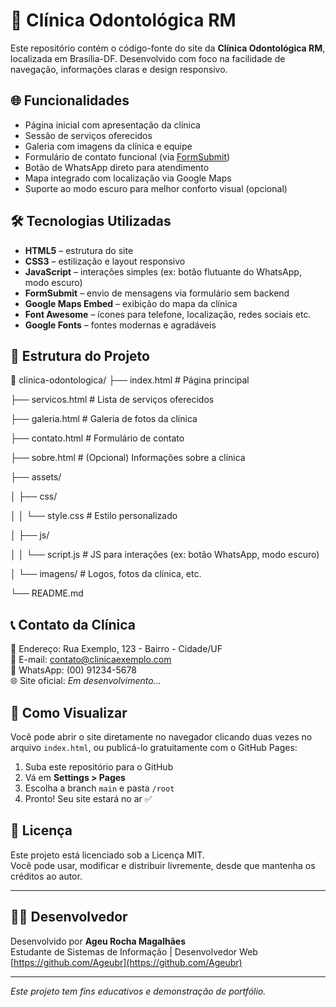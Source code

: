 # 🦷 Clínica Odontológica RM

Este repositório contém o código-fonte do site da **Clínica Odontológica RM**, localizada em Brasília-DF. Desenvolvido com foco na facilidade de navegação, informações claras e design responsivo.

## 🌐 Funcionalidades

- Página inicial com apresentação da clínica  
- Sessão de serviços oferecidos  
- Galeria com imagens da clínica e equipe  
- Formulário de contato funcional (via [FormSubmit](https://formsubmit.co/))  
- Botão de WhatsApp direto para atendimento  
- Mapa integrado com localização via Google Maps  
- Suporte ao modo escuro para melhor conforto visual (opcional)  

## 🛠 Tecnologias Utilizadas

- **HTML5** – estrutura do site  
- **CSS3** – estilização e layout responsivo  
- **JavaScript** – interações simples (ex: botão flutuante do WhatsApp, modo escuro)  
- **FormSubmit** – envio de mensagens via formulário sem backend  
- **Google Maps Embed** – exibição do mapa da clínica  
- **Font Awesome** – ícones para telefone, localização, redes sociais etc.  
- **Google Fonts** – fontes modernas e agradáveis  

## 📁 Estrutura do Projeto

📁 clinica-odontologica/
├── index.html # Página principal

├── servicos.html # Lista de serviços oferecidos

├── galeria.html # Galeria de fotos da clínica

├── contato.html # Formulário de contato

├── sobre.html # (Opcional) Informações sobre a clínica

├── assets/

│ ├── css/

│ │ └── style.css # Estilo personalizado

│ ├── js/

│ │ └── script.js # JS para interações (ex: botão WhatsApp, modo escuro)

│ └── imagens/ # Logos, fotos da clínica, etc.

└── README.md


## 📞 Contato da Clínica

📍 Endereço: Rua Exemplo, 123 - Bairro - Cidade/UF  
📧 E-mail: contato@clinicaexemplo.com  
📱 WhatsApp: (00) 91234-5678  
🌐 Site oficial: *Em desenvolvimento...*

## 🚀 Como Visualizar

Você pode abrir o site diretamente no navegador clicando duas vezes no arquivo `index.html`, ou publicá-lo gratuitamente com o GitHub Pages:

1. Suba este repositório para o GitHub  
2. Vá em **Settings > Pages**  
3. Escolha a branch `main` e pasta `/root`  
4. Pronto! Seu site estará no ar ✅  

## 📝 Licença

Este projeto está licenciado sob a Licença MIT.  
Você pode usar, modificar e distribuir livremente, desde que mantenha os créditos ao autor.

---

## 🧑‍💻 Desenvolvedor

Desenvolvido por **Ageu Rocha Magalhães**  
Estudante de Sistemas de Informação | Desenvolvedor Web  
[https://github.com/Ageubr](https://github.com/Ageubr)  

---

*Este projeto tem fins educativos e demonstração de portfólio.*
